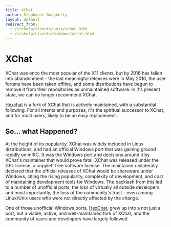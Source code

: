 ```yaml
---
title: XChat
author: Stephanie Daugherty
layout: default
redirect_from:
  - /irchelp/clients/unix/xchat.html
  - /irchelp/clients/windows/xchat.html
---
```

# XChat

XChat was once the most popular of the X11 clients, but by 2016 has fallen into abandonment - the last meaningful releases were in
May 2010, the user forums have been taken offline, and some distributions have begun to remove it from their repositories as unmaintained software. In it's present state, we can no longer recommend XChat.

[Hexchat](/irchelp/clients/cross/hexchat.html) is a fork of XChat that is actively
maintained, with a substantial following. For all intents and purposes, it's
the spiritual successor to XChat, and for most users,  likely to be an easy
replacement.

## So... what Happened?
At the height of its popularity, XChat was widely included in Linux distributions,
and had an official Windows port that was gaining ground rapidly on mIRC. It was
the Windows port and decisions around it by XChat's maintainer that would prove
fatal. XChat was released under the GPL license, a copyleft free software license.
The maintainer unilaterally declared that the official releases of XChat would
be shareware under Windows, citing the rising popularity, complexity of development,
and cost of maintaining development tools for Windows. The backlash from this led
to a number of unofficial ports, the loss of virtually all outside developers,
and most importantly, the loss of the community's trust - even among Linux/Unix users
who were not directly affected by the change.

One of those unofficial Windows ports, [HexChat](/irchelp/clients/cross/hexchat.html),
grew up into a not just a port, but a viable, active, and well-maintained fork of
XChat, and the community of users and developers have largely followed.
